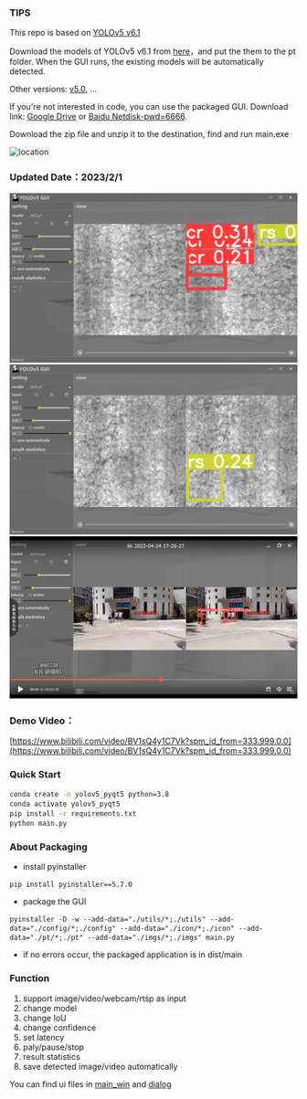 ### TIPS

This repo is based on [YOLOv5 v6.1](https://github.com/ultralytics/yolov5/tree/v6.1)

Download the models of  YOLOv5 v6.1 from [here](https://github.com/ultralytics/yolov5/releases/tag/v6.1)，and put the them to the pt folder. When the GUI runs, the existing models will be automatically detected.

Other versions: [v5.0](https://github.com/Javacr/PyQt5-YOLOv5/tree/yolov5_v5.0), ...

If you're not interested in code, you can use the packaged GUI. Download link: [Google Drive](https://drive.google.com/file/d/1UpU0zqDsH_fgkiHw7wLakFMygULXM6qc/view?usp=sharing) or [Baidu Netdisk-pwd=6666](https://pan.baidu.com/s/105Hl2UqRSaDbh4hJQWQ8rg?pwd=6666 ).

Download the zip file and unzip it to the destination, find and run main.exe

![location](./imgs/exe_location.JPG)

### Updated Date：2023/2/1
![img.png](img.png)
![img_1.png](img_1.png)
![img_2.png](img_2.png)
### Demo Video：
[https://www.bilibili.com/video/BV1sQ4y1C7Vk?spm_id_from=333.999.0.0](https://www.bilibili.com/video/BV1sQ4y1C7Vk?spm_id_from=333.999.0.0)

### Quick Start

```bash
conda create -n yolov5_pyqt5 python=3.8
conda activate yolov5_pyqt5
pip install -r requirements.txt
python main.py
```
### About Packaging

- install pyinstaller

```
pip install pyinstaller==5.7.0
```

- package the GUI

```
pyinstaller -D -w --add-data="./utils/*;./utils" --add-data="./config/*;./config" --add-data="./icon/*;./icon" --add-data="./pt/*;./pt" --add-data="./imgs/*;./imgs" main.py
```

- if no errors occur, the packaged application is in dist/main

### Function

1. support image/video/webcam/rtsp as input
2. change model
3. change IoU
4. change confidence
5. set latency
6. paly/pause/stop
7. result statistics
8. save  detected image/video automatically

You can find ui files in [main_win](./main_win) and [dialog](dialog)


